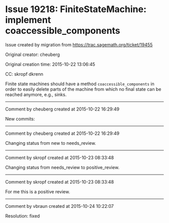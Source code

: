 # Issue 19218: FiniteStateMachine: implement coaccessible_components

Issue created by migration from https://trac.sagemath.org/ticket/19455

Original creator: cheuberg

Original creation time: 2015-10-22 13:06:45

CC:  skropf dkrenn

Finite state machines should have a method `coaccessible_components` in order to easily delete parts of the machine from which no final state can be reached anymore, e.g., sinks.


---

Comment by cheuberg created at 2015-10-22 16:29:49

New commits:


---

Comment by cheuberg created at 2015-10-22 16:29:49

Changing status from new to needs_review.


---

Comment by skropf created at 2015-10-23 08:33:48

Changing status from needs_review to positive_review.


---

Comment by skropf created at 2015-10-23 08:33:48

For me this is a positive review.


---

Comment by vbraun created at 2015-10-24 10:22:07

Resolution: fixed
